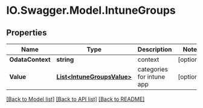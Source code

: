 # IO.Swagger.Model.IntuneGroups
## Properties

Name | Type | Description | Notes
------------ | ------------- | ------------- | -------------
**OdataContext** | **string** | context | [optional] 
**Value** | [**List&lt;IntuneGroupsValue&gt;**](IntuneGroupsValue.md) | categories for intune app | [optional] 

[[Back to Model list]](../README.md#documentation-for-models) [[Back to API list]](../README.md#documentation-for-api-endpoints) [[Back to README]](../README.md)

